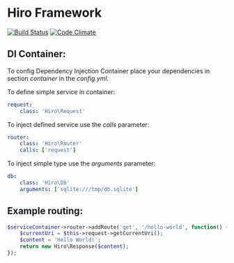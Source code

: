 # Hiro Framework

[![Build Status](https://travis-ci.org/bgruszka/hiro.svg?branch=master)](https://travis-ci.org/bgruszka/hiro)
[![Code Climate](https://codeclimate.com/github/bgruszka/hiro/badges/gpa.svg)](https://codeclimate.com/github/bgruszka/hiro)

## DI Container:
To config Dependency Injection Container place your dependencies in section _container_ in the _config.yml_.

To define simple service in container:
```yaml
request:
    class: 'Hiro\Request'
```

To inject defined service use the _calls_ parameter:
```yaml
router:
    class: 'Hiro\Router'
    calls: ['request']
```

To inject simple type use the _arguments_ parameter:
```yaml
db:
    class: 'Hiro\Db'
    arguments: ['sqlite:///tmp/db.sqlite']
```

## Example routing:
```php
$serviceContainer->router->addRoute('get', '/hello-world', function() {
    $currentUri = $this->request->getCurrentUri();
    $content = 'Hello World!';
    return new Hiro\Response($content);
});
```
